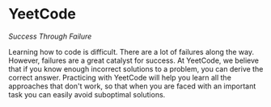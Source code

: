 **YeetCode**
===
_Success Through Failure_

Learning how to code is difficult. There are a lot of failures along the way. However, failures are a great catalyst for success. At YeetCode, we believe that if you know enough incorrect solutions to a problem, you can derive the correct answer. Practicing with YeetCode will help you learn all the approaches that don't work, so that when you are faced with an important task you can easily avoid suboptimal solutions.